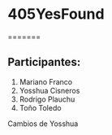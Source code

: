 # 405YesFound

=======
## Participantes:

1. Mariano Franco
2. Yosshua Cisneros
3. Rodrigo Plauchu
4. Toño Toledo


Cambios de Yosshua